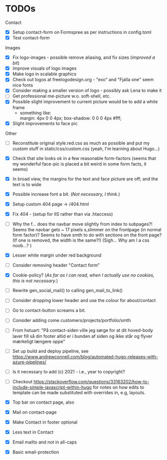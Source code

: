 # TODOs

Contact

* [x] Setup contact-form on Formspree as per instructions in config.toml
* [x] Test contact-form

Images

* [x] Fix logo-images - possible remove aliasing, and fix sizes (_improved a bit_)
* [x] Improve visuals of logo images
* [x] Make logo in scalable graphics
* [x] Check out logos at freelogodesign.org - "exo" and "Fjalla one" seem nice fonts
* [x] Consider making a smaller version of logo - possibly ask Lena to make it
* [ ] Get professional me-picture w.o. soft-shell, etc.
* [x] Possible slight improvement to current picture would be to add a white frame
    - something like:     
        margin: 4px 0 0 4px;
        box-shadow: 0 0 0 4px #fff;
* [x] Slight improvements to face pic

Other 

* [ ] Reconstitute original style.red.css as much as possible and put my custom stuff in static/css/custom.css (yeah, I'm learning about Hugo...)
* [x] Check that site looks ok in a few reasonable form-factors (seems that my wonderful face-pic is placed a bit weird in some form facts, it seems)
* [x] In broad view, the margins for the text and face picture are off; and the text is to wide
* [x] Possible increase font a bit. (_Not necessary, I think._)
* [x] Setup custom 404 page -> /404.html 
* [x] Fix 404 - (setup for IIS rather than via .htaccess)
* [ ] Why the f... does the navbar move slightly from index to subpages?! Seems the navbar gets ~ 17 pixels s,slimmer on the frontpage  (in normal form factor)? Seems to have smth to do with sections on the front page? (If one is removed, the width is the same?!) (Sigh... Why am I a css noob...? )
* [x] Lesser white margin under red background
* [ ] Consider removing header "Contact form" 
* [x] Cookie-policy? (_As far as I can read, when I actually use no cookies, this is not necessary._)
* [ ] Rewrite gen_social_mail() to calling gen_mail_to_link()
* [ ] Consider dropping lower header and use the colour for about/contact
* [ ] Go to contact-button screams a bit.
* [ ] Consider adding come customers/projects/portfolio/smth
* [ ] From hstuart: "På contact-siden ville jeg sørge for at dit hoved-body laver fill så din footer altid er i bunden af siden og ikke står og flyver mærkeligt længere oppe"
* [ ] Set up build and deploy pipeline, see https://www.andrewconnell.com/blog/automated-hugo-releases-with-azure-pipelines/ 
* [ ] Is it necessary to add (c) 2021 - i.e., year to copyright?
* [ ] Checkout https://stackoverflow.com/questions/33163202/how-to-include-simple-javascript-within-hugo for notes on how edits to template can be made substituted with overrides in, e.g, layouts.


* [X] Top bar on contact page, also
* [X] Mail on contact-page
* [X] Make Contact in footer optional
* [X] Less text in Contact
* [X] Email mailto and not in all-caps
* [X] Basic email-protection


